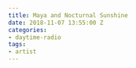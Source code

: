 ```yaml
---
title: Maya and Nocturnal Sunshine
date: 2018-11-07 13:55:00 Z
categories:
- daytime-radio
tags:
- artist
---
```


